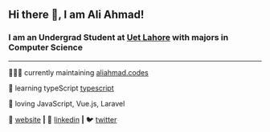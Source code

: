 ## Hi there 👋, I am Ali Ahmad!

### I am an Undergrad Student at [Uet Lahore](https://www.uet.edu.pk/) with majors in Computer Science

---

👨🏼‍💻 currently maintaining [aliahmad.codes][website]

🧠 learning typeScript [typescript][typescript]

💜 loving JavaScript, Vue.js, Laravel

🏡 [website][website] **|**
👔 [linkedin][linkedin] **|**
🐦 [twitter][twitter]

[website]: https://aliahmad.codes/
[typescript]: https://www.typescriptlang.org/
[linkedin]: https://www.linkedin.com/in/aliahmaddev/
[twitter]: https://twitter.com/AliAhmadCse

<!--
**aliahmadcse/aliahmadcse** is a ✨ _special_ ✨ repository because its `README.md` (this file) appears on your GitHub profile.

Here are some ideas to get you started:

-   🔭 I’m currently working on ...
-   🌱 I’m currently learning ...
-   👯 I’m looking to collaborate on ...
-   🤔 I’m looking for help with ...
-   💬 Ask me about ...
-   📫 How to reach me: ...
-   😄 Pronouns: ...
-   ⚡ Fun fact: ...
    -->
